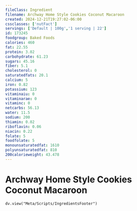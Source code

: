 ```yaml
---
fileClass: Ingredient
filename: Archway Home Style Cookies Coconut Macaroon
created: 2024-12-21T19:27:02-06:00
cssclasses: ['nutFact']
servings: ['Default | 100g','1 serving | 22']
id: 173245
foodgroup: Baked Foods
calories: 460
fat: 22.55
protein: 3.02
carbohydrate: 61.23
sugars: 45.16
fiber: 5.1
cholesterol: 0
saturatedfats: 20.1
calcium: 5
iron: 0.82
potassium: 123
vitaminaiu: 0
vitaminarae: 0
vitaminc: 0
netcarbs: 56.13
water: 11.5
sodium: 200
thiamin: 0.02
riboflavin: 0.06
niacin: 0.22
folate: 5
foodfolate: 5
monounsaturatedfat: 1610
polyunsaturatedfat: 810
200calorieweight: 43.478
---
```


# Archway Home Style Cookies Coconut Macaroon

```dataviewjs
dv.view("Meta/Scripts/IngredientsFooter")
```